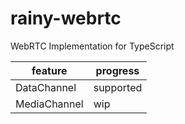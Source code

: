 # rainy-webrtc

WebRTC Implementation for TypeScript

| feature      | progress  |
| ------------ | --------- |
| DataChannel  | supported |
| MediaChannel |      wip  |

